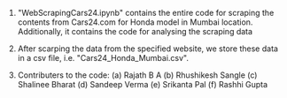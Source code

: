 1. "WebScrapingCars24.ipynb" contains the entire code for scraping the contents from Cars24.com for Honda model in Mumbai location.
   Additionally, it contains the code for analysing the scraping data

2. After scarping the data from the specified website, we store these data in a csv file, i.e. "Cars24_Honda_Mumbai.csv".

3. Contributers to the code:
    (a) Rajath B A
    (b) Rhushikesh Sangle
    (c) Shalinee Bharat
    (d) Sandeep Verma
    (e) Srikanta Pal
    (f) Rashhi Gupta
